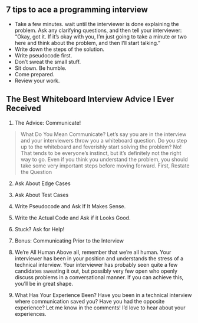 ## 7 tips to ace a programming interview
*  Take a few minutes.
wait until the interviewer is done explaining the problem. Ask any clarifying questions, and then tell your interviewer:
“Okay, got it. If it’s okay with you, I’m just going to take a minute or two here and think about the problem, and then I’ll start talking.”
* Write down the steps of the solution.
* Write pseudocode first.
* Don’t sweat the small stuff.
*  Sit down. Be humble.
* Come prepared.
* Review your work.

## The Best Whiteboard Interview Advice I Ever Received
1. The Advice: Communicate!
> What Do You Mean Communicate?
Let’s say you are in the interview and your interviewers throw you a whiteboard question. Do you step up to the whiteboard and feverishly start solving the problem?
No!
That tends to be everyone’s instinct, but it’s definitely not the right way to go. Even if you think you understand the problem, you should take some very important steps before moving forward.
First, Restate the Question
2. Ask About Edge Cases
3. Ask About Test Cases
4. Write Pseudocode and Ask If It Makes Sense.
5. Write the Actual Code and Ask if it Looks Good.
6. Stuck? Ask for Help!
7. Bonus: Communicating Prior to the Interview
8. We’re All Human
Above all, remember that we’re all human. Your interviewer has been in your position and understands the stress of a technical interview. Your interviewer has probably seen quite a few candidates sweating it out, but possibly very few open who openly discuss problems in a conversational manner. If you can achieve this, you’ll be in great shape.

9. What Has Your Experience Been?
Have you been in a technical interview where communication saved you? Have you had the opposite experience? Let me know in the comments! I’d love to hear about your experiences.
